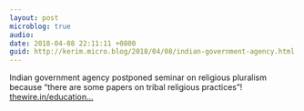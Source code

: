 ```yaml
---
layout: post
microblog: true
audio: 
date: 2018-04-08 22:11:11 +0800
guid: http://kerim.micro.blog/2018/04/08/indian-government-agency.html
---
```

Indian government agency postponed seminar on religious pluralism because “there are some papers on tribal religious practices”! [thewire.in/education...](http://thewire.in/education/objecting-to-papers-on-adivasi-religion-government-body-cans-philosophy-meet)
